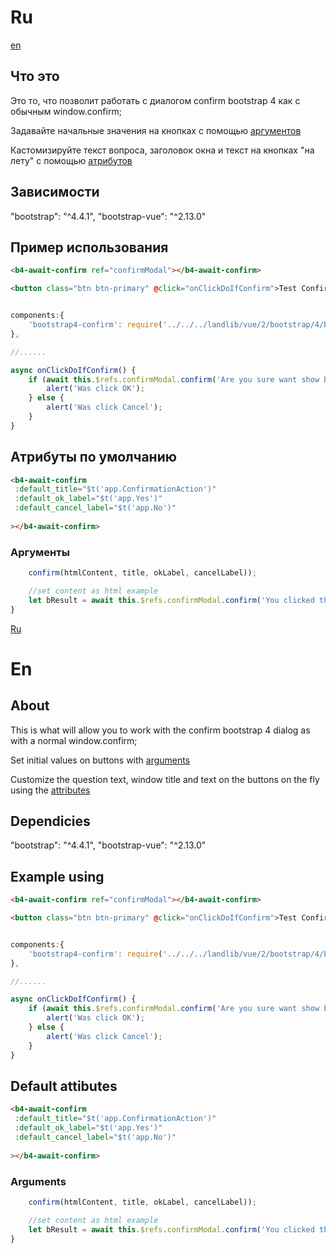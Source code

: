 # Ru

[en](#en)

## Что это

Это то, что позволит работать с диалогом confirm bootstrap 4 как с обычным window.confirm;

Задавайте начальные значения на кнопках с помощью [аргументов](#аргументы)

Кастомизируйте текст вопроса, заголовок окна и текст на кнопках "на лету" с помощью [атрибутов](#атрибуты)

## Зависимости

"bootstrap": "^4.4.1",
"bootstrap-vue": "^2.13.0"


## Пример использования

````html
<b4-await-confirm ref="confirmModal"></b4-await-confirm>

<button class="btn btn-primary" @click="onClickDoIfConfirm">Test Confirm</button>

````

````javascript

components:{
	'bootstrap4-confirm': require('../../../landlib/vue/2/bootstrap/4/bootstrap4confirm/bootstrap4Confirm').default
},

//......

async onClickDoIfConfirm() {
	if (await this.$refs.confirmModal.confirm('Are you sure want show browser alert(0)?')) {
		alert('Was click OK');
	} else {
		alert('Was click Cancel');
	}
}
````

## Атрибуты по умолчанию

````html
<b4-await-confirm
 :default_title="$t('app.ConfirmationAction')"
 :default_ok_label="$t('app.Yes')"
 :default_cancel_label="$t('app.No')"
 
></b4-await-confirm>
````

### Аргументы

````javascript
	confirm(htmlContent, title, okLabel, cancelLabel));

	//set content as html example
	let bResult = await this.$refs.confirmModal.confirm('You clicked the button.</p><p>Are you sure want show browser alert(0)?</p>')
}
````



[Ru](#ru)

# En

## About

This is what will allow you to work with the confirm bootstrap 4 dialog as with a normal window.confirm;

Set initial values on buttons with [arguments](#arguments)

Customize the question text, window title and text on the buttons on the fly using the [attributes](#attributes)

## Dependicies

"bootstrap": "^4.4.1",
"bootstrap-vue": "^2.13.0"


## Example using

````html
<b4-await-confirm ref="confirmModal"></b4-await-confirm>

<button class="btn btn-primary" @click="onClickDoIfConfirm">Test Confirm</button>

````

````javascript

components:{
	'bootstrap4-confirm': require('../../../landlib/vue/2/bootstrap/4/bootstrap4confirm/bootstrap4Confirm').default
},

//......

async onClickDoIfConfirm() {
	if (await this.$refs.confirmModal.confirm('Are you sure want show browser alert(0)?')) {
		alert('Was click OK');
	} else {
		alert('Was click Cancel');
	}
}
````

## Default attibutes

````html
<b4-await-confirm
 :default_title="$t('app.ConfirmationAction')"
 :default_ok_label="$t('app.Yes')"
 :default_cancel_label="$t('app.No')"
 
></b4-await-confirm>
````

### Arguments

````javascript
	confirm(htmlContent, title, okLabel, cancelLabel));

	//set content as html example
	let bResult = await this.$refs.confirmModal.confirm('You clicked the button.</p><p>Are you sure want show browser alert(0)?</p>')
}
````



